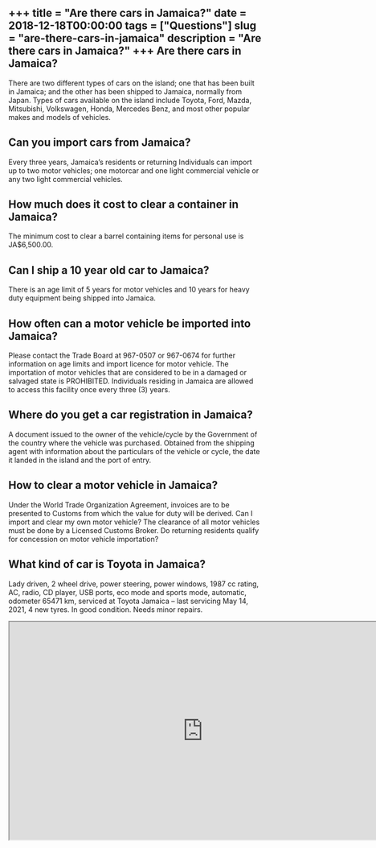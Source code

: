 +++
title = "Are there cars in Jamaica?"
date = 2018-12-18T00:00:00
tags = ["Questions"]
slug = "are-there-cars-in-jamaica"
description = "Are there cars in Jamaica?"
+++
Are there cars in Jamaica?
--------------------------

There are two different types of cars on the island; one that has been built in Jamaica; and the other has been shipped to Jamaica, normally from Japan. Types of cars available on the island include Toyota, Ford, Mazda, Mitsubishi, Volkswagen, Honda, Mercedes Benz, and most other popular makes and models of vehicles.

Can you import cars from Jamaica?
---------------------------------

Every three years, Jamaica’s residents or returning Individuals can import up to two motor vehicles; one motorcar and one light commercial vehicle or any two light commercial vehicles.

How much does it cost to clear a container in Jamaica?
------------------------------------------------------

The minimum cost to clear a barrel containing items for personal use is JA$6,500.00.

Can I ship a 10 year old car to Jamaica?
----------------------------------------

There is an age limit of 5 years for motor vehicles and 10 years for heavy duty equipment being shipped into Jamaica.

How often can a motor vehicle be imported into Jamaica?
-------------------------------------------------------

Please contact the Trade Board at 967-0507 or 967-0674 for further information on age limits and import licence for motor vehicle. The importation of motor vehicles that are considered to be in a damaged or salvaged state is PROHIBITED. Individuals residing in Jamaica are allowed to access this facility once every three (3) years.

Where do you get a car registration in Jamaica?
-----------------------------------------------

A document issued to the owner of the vehicle/cycle by the Government of the country where the vehicle was purchased. Obtained from the shipping agent with information about the particulars of the vehicle or cycle, the date it landed in the island and the port of entry.

How to clear a motor vehicle in Jamaica?
----------------------------------------

Under the World Trade Organization Agreement, invoices are to be presented to Customs from which the value for duty will be derived. Can I import and clear my own motor vehicle? The clearance of all motor vehicles must be done by a Licensed Customs Broker. Do returning residents qualify for concession on motor vehicle importation?

What kind of car is Toyota in Jamaica?
--------------------------------------

Lady driven, 2 wheel drive, power steering, power windows, 1987 cc rating, AC, radio, CD player, USB ports, eco mode and sports mode, automatic, odometer 65471 km, serviced at Toyota Jamaica – last servicing May 14, 2021, 4 new tyres. In good condition. Needs minor repairs.

<iframe allow="accelerometer; autoplay; clipboard-write; encrypted-media; gyroscope; picture-in-picture" allowfullscreen="" class="__youtube_prefs__  epyt-is-override  no-lazyload" data-no-lazy="1" data-origheight="433" data-origwidth="770" data-skipgform_ajax_framebjll="" height="433" id="_ytid_12128" loading="lazy" src="https://www.youtube.com/embed/sfzhPKGI8mA?enablejsapi=1&autoplay=0&cc_load_policy=0&cc_lang_pref=&iv_load_policy=1&loop=0&modestbranding=0&rel=1&fs=1&playsinline=0&autohide=2&theme=dark&color=red&controls=1&" title="YouTube player" width="770"></iframe>